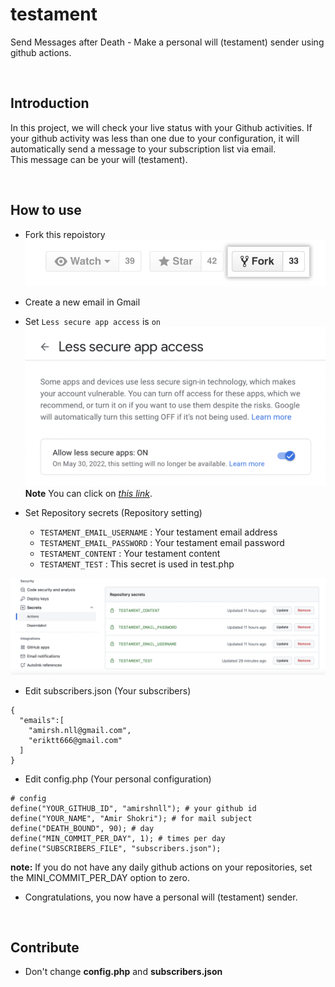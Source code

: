 # testament
Send Messages after Death - Make a personal will (testament) sender using github actions.

<br />

## Introduction
In this project, we will check your live status with your Github activities. If your github activity was less than one due to your configuration, it will automatically send a message to your subscription list via email.
<br />
This message can be your will (testament).

<br />

## How to use
- Fork this repoistory
![How to fork a repository](img/fork_button.jpeg)
- Create a new email in Gmail
- Set `Less secure app access` is `on`
![Less secure app access - (Gmail)](img/allow-less-secure-app.png)
**Note** You can click on *[this link](https://myaccount.google.com/lesssecureapps)*.

- Set Repository secrets (Repository setting)
  - `TESTAMENT_EMAIL_USERNAME` : Your testament email address
  - `TESTAMENT_EMAIL_PASSWORD` : Your testament email password
  - `TESTAMENT_CONTENT` : Your testament content
  - `TESTAMENT_TEST` : This secret is used in test.php

![Set Repository secrets](img/secrets.png)

- Edit subscribers.json (Your subscribers)
```
{
  "emails":[
    "amirsh.nll@gmail.com",
    "eriktt666@gmail.com"
  ]
}
```

- Edit config.php (Your personal configuration)
```
# config
define("YOUR_GITHUB_ID", "amirshnll"); # your github id
define("YOUR_NAME", "Amir Shokri"); # for mail subject
define("DEATH_BOUND", 90); # day
define("MIN_COMMIT_PER_DAY", 1); # times per day
define("SUBSCRIBERS_FILE", "subscribers.json");
```
**note:** If you do not have any daily github actions on your repositories, set the MINI_COMMIT_PER_DAY option to zero.

- Congratulations, you now have a personal will (testament) sender.

<br />


## Contribute
- Don't change **config.php** and **subscribers.json**
